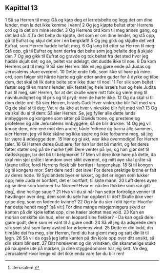 ## Kapittel 13

1 Så sa Herren til meg: Gå og kjøp deg et lerretsbelte og legg det om dine lender, men la det ikke komme i vann!
2 Og jeg kjøpte beltet etter Herrens ord og la det om mine lender.
3 Og Herrens ord kom til meg annen gang, og det lød så:
4 Ta det belte du kjøpte, det som er om dine lender, og stå opp, gå til Eufrat og skjul det der i en bergkløft!
5 Og jeg gikk og skjulte det ved Eufrat, som Herren hadde befalt meg.
6 Og lang tid etter sa Herren til meg: Stå opp, gå til Eufrat og hent derfra det belte som jeg befalte deg å skjule der.
7 Og jeg gikk til Eufrat og gravde og tok beltet fra det sted hvor jeg hadde skjult det; og se, beltet var ødelagt, det dudde ikke til noe.
8 Da kom Herrens ord til meg:
9 Så sier Herren: Slik vil jeg gjøre ende på Judas og Jerusalems store overmot.
10 Dette onde folk, som ikke vil høre på mine ord, som følger sitt hårde hjerte og går etter andre guder for å dyrke og tilbe dem, det skal bli lik dette belte som ikke duer til noe!
11 For slik som beltet fester seg til en manns lender, slik festet jeg hele Israels hus og hele Judas hus til meg, sier Herren, for at det skulle være mitt folk og være meg til navnkundighet og til pris og til pryd; men de hørte ikke.
12 Og du skal si til dem dette ord: Så sier Herren, Israels Gud: Hver vinkrukke blir fylt med vin. Og de skal si til deg: Vet vi da ikke at hver vinkrukke blir fylt med vin?
13 Og da skal du si til dem: Så sier Herren: Se, jeg fyller alle dette lands innbyggere og kongene som sitter på Davids trone, og prestene og profetene og alle Jerusalems innbyggere, så de blir drukne.
14 Og jeg vil knuse dem, den ene mot den andre, både fedrene og barna alle sammen, sier Herren; jeg vil ikke skåne og ikke spare og ikke forbarme meg, så jeg lar være å ødelegge dem.
15 Hør og gi akt, vær ikke overmodige! For Herren taler.
16 Gi Herren deres Gud ære, før han lar det bli mørkt, og før deres føtter støter seg på de mørke fjell! Dere venter på lys, og han gjør det til dødsskygge, lar det bli til belgmørke!
17 Men vil dere ikke høre på dette, da skal min sjel gråte i lønndom over slikt overmot, og mitt øye skal gråte så tårene triller, fordi Herrens flokk blir bortført i fangenskap.
18 Si til kongen og til kongens mor: Sett dere ned i det lave! For deres prektige krone er falt av deres hode.
19 Sydlandets byer er lukket, og det er ingen som lukker opp; hele Juda er bortført, det er bortført, til siste mann.
20 Løft deres øyne og se dem som kommer fra Norden! Hvor er nå den flokken som var gitt deg[^1], dine herlige sauer?
21 Hva vil du si når han setter fortrolige venner til høvdinger over deg, dem som du selv har opplært til det? Skulle ikke veer gripe deg, som en fødende kvinne?
22 Og når du sier i ditt hjerte: Hvorfor har dette hendt meg? [så vit:] For dine mange misgjerningers skyld er kanten på din kjole løftet opp, dine hæler blottet med vold.
23 Kan en morian omskifte sin hud, eller en leopard sine flekker? - Da kan også dere gjøre godt, dere som er vant til å gjøre ondt.
24 Så vil jeg da adsprede dem slik som strå som farer avsted for ørkenens vind.
25 Dette er din lodd, din tilmålte del fra meg, sier Herren, fordi du har glemt meg og satt din lit til løgn.
26 Så vil da også jeg løfte kanten på din kjole opp over ditt ansikt, så din skam blir sett.
27 Ditt horelevnet og din vrinsken, din skammelige utukt på haugene ute på marken, ja dine styggedommer har jeg sett. Ve deg, Jerusalem! Hvor lenge vil det ikke enda vare før du blir ren!

[^1]:  Jerusalem.
